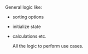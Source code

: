 General logic like:<br>
* sorting options
* initialize state
* calculations
  etc.

  All the logic to perform use cases.

  
